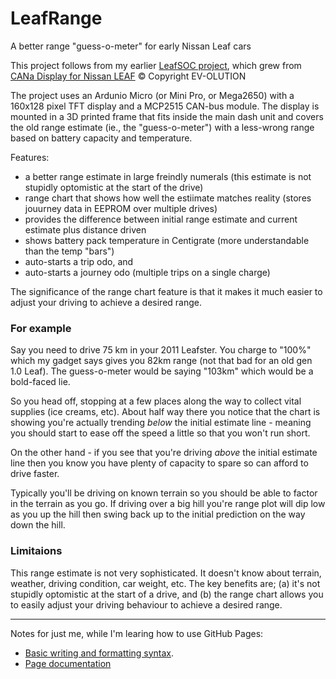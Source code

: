 # LeafRange
A better range "guess-o-meter" for early Nissan Leaf cars

This project follows from my earlier [LeafSOC project](https://github.com/PaulKennett/LeafSOCdisplay), which grew from [CANa Display for Nissan LEAF](https://ev-olution.yolasite.com/CANa.php) © Copyright EV-OLUTION

The project uses an Ardunio Micro (or Mini Pro, or Mega2650) with a 160x128 pixel TFT display and a MCP2515 CAN-bus module. The display is mounted in a 3D printed frame that fits inside the main dash unit and covers the old range estimate (ie., the "guess-o-meter") with a less-wrong range based on battery capacity and temperature.

Features:

- a better range estimate in large freindly numerals (this estimate is not stupidly optomistic at the start of the drive)
- range chart that shows how well the estiimate matches reality (stores jouurney data in EEPROM over multiple drives)
- provides the difference between initial range estimate and current estimate plus distance driven
- shows battery pack temperature in Centigrate (more understandable than the temp "bars")
- auto-starts a trip odo, and
- auto-starts a journey odo (multiple trips on a single charge)

The significance of the range chart feature is that it makes it much easier to adjust your driving to achieve a desired range.

### For example 

Say you need to drive 75 km in your 2011 Leafster. You charge to "100%" which my gadget says gives you 82km range (not that bad for an old gen 1.0 Leaf). The guess-o-meter would be saying "103km" which would be a bold-faced lie. 

So you head off, stopping at a few places along the way to collect vital supplies (ice creams, etc). About half way there you notice that the chart is showing you're actually trending _below_ the initial estimate line - meaning you should start to ease off the speed a little so that you won't run short. 

On the other hand - if you see that you're driving _above_ the initial estimate line then you know you have plenty of capacity to spare so can afford to drive faster. 

Typically you'll be driving on known terrain so you should be able to factor in the terrain as you go. If driving over a big hill you're range plot will dip low as you up the hill then swing back up to the initial prediction on the way down the hill.

### Limitaions

This range estimate is not very sophisticated. It doesn't know about terrain, weather, driving condition, car weight, etc. The key benefits are; (a) it's not stupidly optomistic at the start of a drive, and (b) the range chart allows you to easily adjust your driving behaviour to achieve a desired range.




---
Notes for just me, while I'm learing how to use GitHub Pages:
- [Basic writing and formatting syntax](https://docs.github.com/en/github/writing-on-github/getting-started-with-writing-and-formatting-on-github/basic-writing-and-formatting-syntax).
- [Page documentation](https://docs.github.com/categories/github-pages-basics/)
